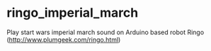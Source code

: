 # ringo_imperial_march
Play start wars imperial march sound on Arduino based robot Ringo (http://www.plumgeek.com/ringo.html)

